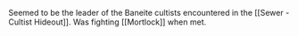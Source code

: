 
Seemed to be the leader of the Baneite cultists encountered in the [[Sewer - Cultist Hideout]]. Was fighting [[Mortlock]] when met.